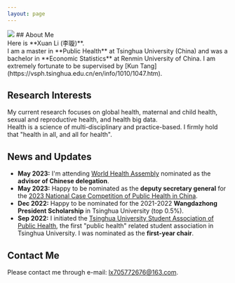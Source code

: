 ```yaml
---
layout: page
---
```


<img src="https://i.postimg.cc/g0Fvn6PK/pic2.jpg" class="floatpic" wdith="500">
## About Me
<br>Here is **Xuan Li (李璇)**.<br>
I am a master in **Public Health** at Tsinghua University (China) and was a bachelor in **Economic Statistics** at Renmin University of China. I am extremely fortunate to be supervised by [Kun Tang](https://vsph.tsinghua.edu.cn/en/info/1010/1047.htm).

## Research Interests
My current research focuses on global health, maternal and child health, sexual and reproductive health, and health big data. <br>
Health is a science of multi-disciplinary and practice-based. I firmly hold that "health in all, and all for health".

## News and Updates
- **May 2023:** I'm attending [World Health Assembly](https://www.who.int/about/governance/world-health-assembly/seventy-sixth-world-health-assembly) nominated as the **advisor of Chinese delegation**.
- **May 2023:** Happy to be nominated as the **deputy secretary general** for the [2023 National Case Competition of Public Health in China](https://mp.weixin.qq.com/s/-c0sqpGNthtxbJWvT_wUTw).
- **Dec 2022:** Happy to be nominated for the 2021-2022 **Wangdazhong President Scholarship** in Tsinghua University (top 0.5%).
- **Sep 2022:** I initiated the [Tsinghua University Student Association of Public Health](https://mp.weixin.qq.com/s/BozdTm2_fw8OK4m6T4Hkyw), the first "public health" related student association in Tsinghua University. I was nominated as the **first-year chair**.

## Contact Me

Please contact me through e-mail: lx705772676@163.com.

